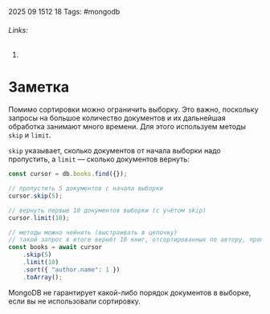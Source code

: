 2025 09 1512 18
Tags: #mongodb
###### Links: 
1) 
# Заметка
Помимо сортировки можно ограничить выборку. Это важно, поскольку запросы на большое количество документов и их дальнейшая обработка занимают много времени. Для этого используем методы `skip` и `limit`.

`skip` указывает, сколько документов от начала выборки надо пропустить, а `limit` — сколько документов вернуть:
```ts
const cursor = db.books.find({});

// пропустить 5 документов с начала выборки
cursor.skip(5);

// вернуть первые 10 документов выборки (с учётом skip)
cursor.limit(10);

// методы можно чейнить (выстраивать в цепочку)
// такой запрос в итоге вернёт 10 книг, отсортированных по автору, пропустив первые 5
const books = await cursor
    .skip(5)
    .limit(10)
    .sort({ "author.name": 1 })
    .toArray();
```
MongoDB не гарантирует какой-либо порядок документов в выборке, если вы не использовали сортировку.